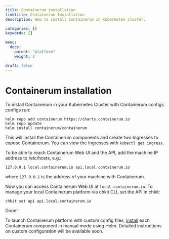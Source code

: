 ```yaml
---
title: Containerum installation
linktitle: Containerum Installation
description: How to install Containerum in Kubernetes cluster.

categories: []
keywords: []

menu:
  docs:
    parent: "platform"
    weight: 2

draft: false
---
```



# Containerum installation

To install Containerum in your Kubernetes Cluster with Containerum configs configs run:

```
helm repo add containerum https://charts.containerum.io
helm repo update
helm install containerum/containerum
```

This will install the Containerum components and create two Ingresses to expose Containerum. You can view the Ingresses with `kubectl get ingress`.

 To be able to reach Containerum Web UI and the API, add the machine IP address to /etc/hosts, e.g.:

 ```
 127.0.0.1 local.containerum.io api.local.containerum.io
 ```
 where ```127.0.0.1``` is the address of your machine with Containerum.

 Now you can access Containerum Web UI at ```local.containerum.io```. To manage your local Containerum platform via chkit CLI, set the API in chkit:
 ```
 chkit set api api.local.containerum.io
 ```

 Done!

 To launch Containerum platform with custom config files, [install](/platform/components/) each Containerum component in manual mode using Helm. Detailed instructions on custom configuration will be available soon.
